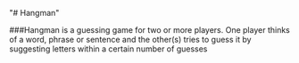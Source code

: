 "# Hangman" 

###Hangman is a guessing game for two or more players. One player thinks of a word, phrase or sentence and the other(s) tries to guess it by suggesting letters within a certain number of guesses